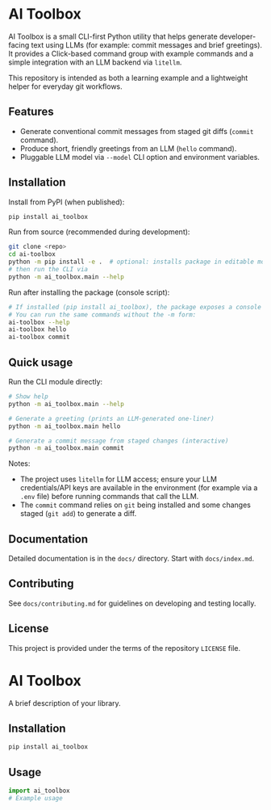 # AI Toolbox

AI Toolbox is a small CLI-first Python utility that helps generate developer-facing text using LLMs (for example: commit messages and brief greetings). It provides a Click-based command group with example commands and a simple integration with an LLM backend via `litellm`.

This repository is intended as both a learning example and a lightweight helper for everyday git workflows.

## Features

- Generate conventional commit messages from staged git diffs (`commit` command).
- Produce short, friendly greetings from an LLM (`hello` command).
- Pluggable LLM model via `--model` CLI option and environment variables.

## Installation

Install from PyPI (when published):

```bash
pip install ai_toolbox
```

Run from source (recommended during development):

```bash
git clone <repo>
cd ai-toolbox
python -m pip install -e .  # optional: installs package in editable mode
# then run the CLI via
python -m ai_toolbox.main --help
```

Run after installing the package (console script):

```bash
# If installed (pip install ai_toolbox), the package exposes a console script named `ai-toolbox`.
# You can run the same commands without the -m form:
ai-toolbox --help
ai-toolbox hello
ai-toolbox commit
```

## Quick usage

Run the CLI module directly:

```bash
# Show help
python -m ai_toolbox.main --help

# Generate a greeting (prints an LLM-generated one-liner)
python -m ai_toolbox.main hello

# Generate a commit message from staged changes (interactive)
python -m ai_toolbox.main commit
```

Notes:

- The project uses `litellm` for LLM access; ensure your LLM credentials/API keys are available in the environment (for example via a `.env` file) before running commands that call the LLM.
- The `commit` command relies on `git` being installed and some changes staged (`git add`) to generate a diff.

## Documentation

Detailed documentation is in the `docs/` directory. Start with `docs/index.md`.

## Contributing

See `docs/contributing.md` for guidelines on developing and testing locally.

## License

This project is provided under the terms of the repository `LICENSE` file.

# AI Toolbox

A brief description of your library.

## Installation

```bash
pip install ai_toolbox
```

## Usage

```python
import ai_toolbox
# Example usage
```
